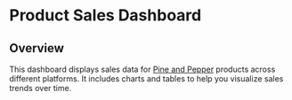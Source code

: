 # Product Sales Dashboard

## Overview

This dashboard displays sales data for [Pine and Pepper](https://pineandpepper.co) products across different platforms. It includes charts and tables to help you visualize sales trends over time.
